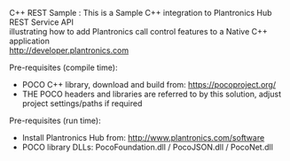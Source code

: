 C++ REST Sample : This is a Sample C++ integration to Plantronics Hub REST Service API  
illustrating how to add Plantronics call control features to a Native C++ application  
http://developer.plantronics.com

Pre-requisites (compile time):  
  * POCO C++ library, download and build from: https://pocoproject.org/  
  * THE POCO headers and libraries are referred to by this solution, adjust project settings/paths if required

Pre-requisites (run time):  
  * Install Plantronics Hub from: http://www.plantronics.com/software  
  * POCO library DLLs: PocoFoundation.dll / PocoJSON.dll / PocoNet.dll
